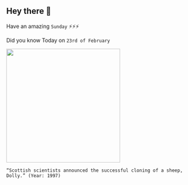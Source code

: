 ## Hey there 👋
Have an amazing `Sunday` ⚡⚡⚡

Did you know Today on `23rd of February`
 
 [<img src="https://i.imgur.com/duxn8EM.png" width="300" />](http://news.bbc.co.uk/onthisday/hi/dates/stories/february/22/newsid_4245000/4245877.stm) 
 ```
“Scottish scientists announced the successful cloning of a sheep, Dolly.” (Year: 1997)
```
